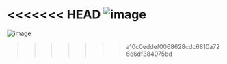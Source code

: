 <<<<<<< HEAD
![image](https://github.com/user-attachments/assets/7eabe9ed-d9f1-434d-9d36-3a58765d5ee8)
=======
![image](https://github.com/user-attachments/assets/7eabe9ed-d9f1-434d-9d36-3a58765d5ee8)
>>>>>>> a10c0eddef0068628cdc6810a726e6df384075bd
